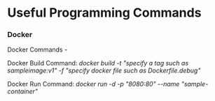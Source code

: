 # Useful Programming Commands

### Docker

Docker Commands - 

Docker Build Command: *docker build -t "specify a tag such as sampleimage:v1" -f "specify docker file such as Dockerfile.debug"*

Docker Run Command: *docker run -d -p "8080:80" --name "sample-container"*
